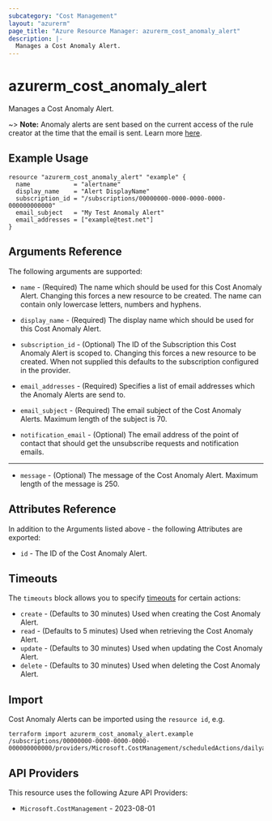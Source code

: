 ```yaml
---
subcategory: "Cost Management"
layout: "azurerm"
page_title: "Azure Resource Manager: azurerm_cost_anomaly_alert"
description: |-
  Manages a Cost Anomaly Alert.
---
```


# azurerm_cost_anomaly_alert

Manages a Cost Anomaly Alert.

~> **Note:** Anomaly alerts are sent based on the current access of the rule creator at the time that the email is sent. Learn more [here](https://learn.microsoft.com/en-us/azure/cost-management-billing/understand/analyze-unexpected-charges#create-an-anomaly-alert).

## Example Usage

```hcl
resource "azurerm_cost_anomaly_alert" "example" {
  name            = "alertname"
  display_name    = "Alert DisplayName"
  subscription_id = "/subscriptions/00000000-0000-0000-0000-000000000000"
  email_subject   = "My Test Anomaly Alert"
  email_addresses = ["example@test.net"]
}
```

## Arguments Reference

The following arguments are supported:

* `name` - (Required) The name which should be used for this Cost Anomaly Alert. Changing this forces a new resource to be created. The name can contain only lowercase letters, numbers and hyphens.

* `display_name` - (Required) The display name which should be used for this Cost Anomaly Alert.

* `subscription_id` - (Optional) The ID of the Subscription this Cost Anomaly Alert is scoped to. Changing this forces a new resource to be created. When not supplied this defaults to the subscription configured in the provider.

* `email_addresses` - (Required) Specifies a list of email addresses which the Anomaly Alerts are send to.

* `email_subject` - (Required) The email subject of the Cost Anomaly Alerts. Maximum length of the subject is 70.

* `notification_email` - (Optional) The email address of the point of contact that should get the unsubscribe requests and notification emails.

---

* `message` - (Optional) The message of the Cost Anomaly Alert. Maximum length of the message is 250.

## Attributes Reference

In addition to the Arguments listed above - the following Attributes are exported: 

* `id` - The ID of the Cost Anomaly Alert.

## Timeouts

The `timeouts` block allows you to specify [timeouts](https://www.terraform.io/language/resources/syntax#operation-timeouts) for certain actions:

* `create` - (Defaults to 30 minutes) Used when creating the Cost Anomaly Alert.
* `read` - (Defaults to 5 minutes) Used when retrieving the Cost Anomaly Alert.
* `update` - (Defaults to 30 minutes) Used when updating the Cost Anomaly Alert.
* `delete` - (Defaults to 30 minutes) Used when deleting the Cost Anomaly Alert.

## Import

Cost Anomaly Alerts can be imported using the `resource id`, e.g.

```shell
terraform import azurerm_cost_anomaly_alert.example /subscriptions/00000000-0000-0000-0000-000000000000/providers/Microsoft.CostManagement/scheduledActions/dailyanomalybyresourcegroup
```

## API Providers
<!-- This section is generated, changes will be overwritten -->
This resource uses the following Azure API Providers:

* `Microsoft.CostManagement` - 2023-08-01
